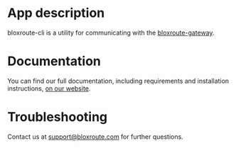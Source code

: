 # App description

bloxroute-cli is a utility for communicating with the [bloxroute-gateway].

# Documentation
You can find our full documentation, including requirements and installation instructions, [on our website][documentation].

# Troubleshooting

Contact us at support@bloxroute.com for further questions.

[1]: https://virtualenv.pypa.io/en/latest/
[documentation]: https://docs.bloxroute.com/
[bloxroute-gateway]: https://pypi.org/project/bloxroute-gateway/
